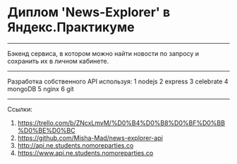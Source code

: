 # **Диплом 'News-Explorer' в Яндекс.Практикуме**
____________________________________________________
Бэкенд сервиса, в котором можно найти новости по запросу и сохранить их в личном кабинете.
____________________________________________________
Разработка собственного API используя:
1 nodejs
2 express
3 celebrate
4 mongoDB
5 nginx
6 git
____________________________________________________
Ссылки:
1. https://trello.com/b/ZNcxLmvM/%D0%B4%D0%B8%D0%BF%D0%BB%D0%BE%D0%BC
2. https://github.com/Misha-Mad/news-explorer-api
3. http://api.ne.students.nomoreparties.co
4. https://www.api.ne.students.nomoreparties.co



